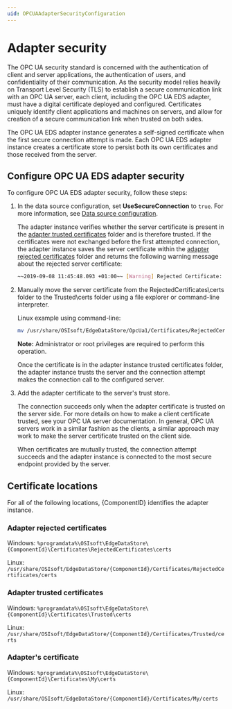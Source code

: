 ```yaml
---
uid: OPCUAAdapterSecurityConfiguration
---
```


# Adapter security

The OPC UA security standard is concerned with the authentication of client and server applications, the authentication of users, and confidentiality of their communication. As the security model relies heavily on Transport Level Security (TLS) to establish a secure communication link with an OPC UA server, each client, including the OPC UA EDS adapter, must have a digital certificate deployed and configured. Certificates uniquely identify client applications and machines on servers, and allow for creation of a secure communication link when trusted on both sides.

The OPC UA EDS adapter instance generates a self-signed certificate when the first secure connection attempt is made. Each OPC UA EDS adapter instance creates a certificate store to persist both its own certificates and those received from the server.

## Configure OPC UA EDS adapter security

To configure OPC UA EDS adapter security, follow these steps:

1. In the data source configuration, set **UseSecureConnection** to `true`. For more information, see [Data source configuration](xref:OPCUADataSourceConfiguration).

   The adapter instance verifies whether the server certificate is present in the [adapter trusted certificates](#adapter-trusted-certificates) folder and is therefore trusted. If the certificates were not exchanged before the first attempted connection, the adapter instance saves the server certificate within the [adapter rejected certificates](#adapter-rejected-certificates) folder and returns the following warning message about the rejected server certificate:

   ```bash
   ~~2019-09-08 11:45:48.093 +01:00~~ [Warning] Rejected Certificate: "DC=MyServer.MyDomain.int, O=Prosys OPC, CN=Simulation
   ```

1. Manually move the server certificate from the RejectedCertificates\certs folder to the Trusted\certs folder using a file explorer or command-line interpreter.

   Linux example using command-line:

   ```bash
   mv /usr/share/OSIsoft/EdgeDataStore/OpcUa1/Certificates/RejectedCertificates/certs/SimulationServer\ \[F9823DCF607063DBCECCF6F8F39FD2584F46AEBB\].der /usr/share/OSIsoft/EdgeDataStore/OpcUa1/Certificates/Trusted/certs/
   ```

   **Note:** Administrator or root privileges are required to perform this operation.

   Once the certificate is in the adapter instance trusted certificates folder, the adapter instance trusts the server and the connection attempt makes the connection call to the configured server.
  
1. Add the adapter certificate to the server's trust store.

   The connection succeeds only when the adapter certificate is trusted on the server side. For more details on how to make a client certificate trusted, see your OPC UA server documentation. In general, OPC UA servers work in a similar fashion as the clients, a similar approach may work to make the server certificate trusted on the client side.

   When certificates are mutually trusted, the connection attempt succeeds and the adapter instance is connected to the most secure endpoint provided by the server.

## Certificate locations

For all of the following locations, {ComponentID} identifies the adapter instance.

### Adapter rejected certificates

Windows: `%programdata%\OSIsoft\EdgeDataStore\{ComponentId}\Certificates\RejectedCertificates\certs`

Linux: `/usr/share/OSIsoft/EdgeDataStore/{ComponentId}/Certificates/RejectedCertificates/certs`

### Adapter trusted certificates

Windows: `%programdata%\OSIsoft\EdgeDataStore\{ComponentId}\Certificates\Trusted\certs`

Linux: `/usr/share/OSIsoft/EdgeDataStore/{ComponentId}/Certificates/Trusted/certs`

### Adapter's certificate

Windows: `%programdata%\OSIsoft\EdgeDataStore\{ComponentId}\Certificates\My\certs`

Linux: `/usr/share/OSIsoft/EdgeDataStore/{ComponentId}/Certificates/My/certs`
